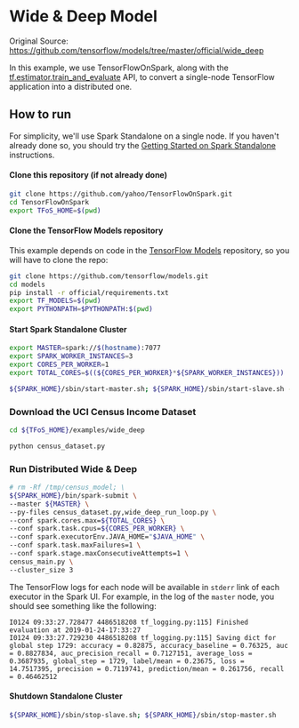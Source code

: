 # Wide & Deep Model

Original Source: https://github.com/tensorflow/models/tree/master/official/wide_deep

In this example, we use TensorFlowOnSpark, along with the [tf.estimator.train_and_evaluate](https://www.tensorflow.org/api_docs/python/tf/estimator/train_and_evaluate) API, to convert a single-node TensorFlow application into a distributed one.


## How to run

For simplicity, we'll use Spark Standalone on a single node.  If you haven't already done so, you should try the [Getting Started on Spark Standalone](https://github.com/yahoo/TensorFlowOnSpark/wiki/GetStarted_Standalone) instructions.

#### Clone this repository (if not already done)

```bash
git clone https://github.com/yahoo/TensorFlowOnSpark.git
cd TensorFlowOnSpark
export TFoS_HOME=$(pwd)
```

#### Clone the TensorFlow Models repository

This example depends on code in the [TensorFlow Models](https://github.com/tensorflow/models) repository, so you will have to clone the repo:
```bash
git clone https://github.com/tensorflow/models.git
cd models
pip install -r official/requirements.txt
export TF_MODELS=$(pwd)
export PYTHONPATH=$PYTHONPATH:$(pwd)
```

#### Start Spark Standalone Cluster

```bash
export MASTER=spark://$(hostname):7077
export SPARK_WORKER_INSTANCES=3
export CORES_PER_WORKER=1
export TOTAL_CORES=$((${CORES_PER_WORKER}*${SPARK_WORKER_INSTANCES}))

${SPARK_HOME}/sbin/start-master.sh; ${SPARK_HOME}/sbin/start-slave.sh -c $CORES_PER_WORKER -m 3G ${MASTER}
```

### Download the UCI Census Income Dataset

```bash
cd ${TFoS_HOME}/examples/wide_deep

python census_dataset.py
```

### Run Distributed Wide & Deep

```bash
# rm -Rf /tmp/census_model; \
${SPARK_HOME}/bin/spark-submit \
--master ${MASTER} \
--py-files census_dataset.py,wide_deep_run_loop.py \
--conf spark.cores.max=${TOTAL_CORES} \
--conf spark.task.cpus=${CORES_PER_WORKER} \
--conf spark.executorEnv.JAVA_HOME="$JAVA_HOME" \
--conf spark.task.maxFailures=1 \
--conf spark.stage.maxConsecutiveAttempts=1 \
census_main.py \
--cluster_size 3
```

The TensorFlow logs for each node will be available in `stderr` link of each executor in the Spark UI.  For example, in the log of the `master` node, you should see something like the following:
```
I0124 09:33:27.728477 4486518208 tf_logging.py:115] Finished evaluation at 2019-01-24-17:33:27
I0124 09:33:27.729230 4486518208 tf_logging.py:115] Saving dict for global step 1729: accuracy = 0.82875, accuracy_baseline = 0.76325, auc = 0.8827834, auc_precision_recall = 0.7127151, average_loss = 0.3687935, global_step = 1729, label/mean = 0.23675, loss = 14.7517395, precision = 0.7119741, prediction/mean = 0.261756, recall = 0.46462512
```

#### Shutdown Standalone Cluster

```bash
${SPARK_HOME}/sbin/stop-slave.sh; ${SPARK_HOME}/sbin/stop-master.sh
```
